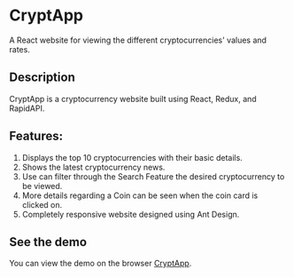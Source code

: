 # CryptApp
A React website for viewing the different cryptocurrencies' values and rates.

## Description

CryptApp is a cryptocurrency website built using React, Redux, and RapidAPI.

## Features:
1. Displays the top 10 cryptocurrencies with their basic details.
2. Shows the latest cryptocurrency news.
3. Use can filter through the Search Feature the desired cryptocurrency to be viewed.
4. More details regarding a Coin can be seen when the coin card is clicked on.
5. Completely responsive website designed using Ant Design.

## See the demo

You can view the demo on the browser [CryptApp](https://zinny-crypto.netlify.app/).
